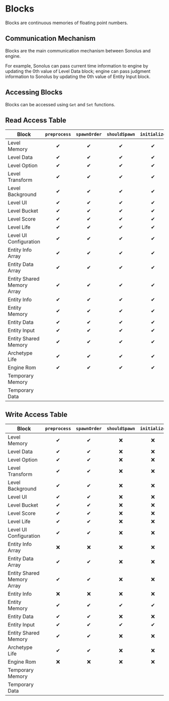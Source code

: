# Blocks

Blocks are continuous memories of floating point numbers.

## Communication Mechanism

Blocks are the main communication mechanism between Sonolus and engine.

For example, Sonolus can pass current time information to engine by updating the 0th value of Level Data block; engine can pass judgment information to Sonolus by updating the 0th value of Entity Input block.

## Accessing Blocks

Blocks can be accessed using `Get` and `Set` functions.

## Read Access Table

| Block                      | `preprocess` | `spawnOrder` | `shouldSpawn` | `initialize` | `updateSequential` | `touch` | `updateParallel` | `terminate` |
| -------------------------- | :----------: | :----------: | :-----------: | :----------: | :----------------: | :-----: | :--------------: | :---------: |
| Level Memory               |      ✔       |      ✔       |       ✔       |      ✔       |         ✔          |    ✔    |        ✔         |      ✔      |
| Level Data                 |      ✔       |      ✔       |       ✔       |      ✔       |         ✔          |    ✔    |        ✔         |      ✔      |
| Level Option               |      ✔       |      ✔       |       ✔       |      ✔       |         ✔          |    ✔    |        ✔         |      ✔      |
| Level Transform            |      ✔       |      ✔       |       ✔       |      ✔       |         ✔          |    ✔    |        ✔         |      ✔      |
| Level Background           |      ✔       |      ✔       |       ✔       |      ✔       |         ✔          |    ✔    |        ✔         |      ✔      |
| Level UI                   |      ✔       |      ✔       |       ✔       |      ✔       |         ✔          |    ✔    |        ✔         |      ✔      |
| Level Bucket               |      ✔       |      ✔       |       ✔       |      ✔       |         ✔          |    ✔    |        ✔         |      ✔      |
| Level Score                |      ✔       |      ✔       |       ✔       |      ✔       |         ✔          |    ✔    |        ✔         |      ✔      |
| Level Life                 |      ✔       |      ✔       |       ✔       |      ✔       |         ✔          |    ✔    |        ✔         |      ✔      |
| Level UI Configuration     |      ✔       |      ✔       |       ✔       |      ✔       |         ✔          |    ✔    |        ✔         |      ✔      |
| Entity Info Array          |      ✔       |      ✔       |       ✔       |      ✔       |         ✔          |    ✔    |        ✔         |      ✔      |
| Entity Data Array          |      ✔       |      ✔       |       ✔       |      ✔       |         ✔          |    ✔    |        ✔         |      ✔      |
| Entity Shared Memory Array |      ✔       |      ✔       |       ✔       |      ✔       |         ✔          |    ✔    |        ✔         |      ✔      |
| Entity Info                |      ✔       |      ✔       |       ✔       |      ✔       |         ✔          |    ✔    |        ✔         |      ✔      |
| Entity Memory              |      ✔       |      ✔       |       ✔       |      ✔       |         ✔          |    ✔    |        ✔         |      ✔      |
| Entity Data                |      ✔       |      ✔       |       ✔       |      ✔       |         ✔          |    ✔    |        ✔         |      ✔      |
| Entity Input               |      ✔       |      ✔       |       ✔       |      ✔       |         ✔          |    ✔    |        ✔         |      ✔      |
| Entity Shared Memory       |      ✔       |      ✔       |       ✔       |      ✔       |         ✔          |    ✔    |        ✔         |      ✔      |
| Archetype Life             |      ✔       |      ✔       |       ✔       |      ✔       |         ✔          |    ✔    |        ✔         |      ✔      |
| Engine Rom                 |      ✔       |      ✔       |       ✔       |      ✔       |         ✔          |    ✔    |        ✔         |      ✔      |
| Temporary Memory           |              |              |               |              |                    |    ✔    |                  |             |
| Temporary Data             |              |              |               |              |                    |    ✔    |                  |             |

## Write Access Table

| Block                      | `preprocess` | `spawnOrder` | `shouldSpawn` | `initialize` | `updateSequential` | `touch` | `updateParallel` | `terminate` |
| -------------------------- | :----------: | :----------: | :-----------: | :----------: | :----------------: | :-----: | :--------------: | :---------: |
| Level Memory               |      ✔       |      ✔       |      ❌       |      ❌      |         ✔          |    ✔    |        ❌        |     ❌      |
| Level Data                 |      ✔       |      ✔       |      ❌       |      ❌      |         ❌         |   ❌    |        ❌        |     ❌      |
| Level Option               |      ✔       |      ✔       |      ❌       |      ❌      |         ❌         |   ❌    |        ❌        |     ❌      |
| Level Transform            |      ✔       |      ✔       |      ❌       |      ❌      |         ✔          |    ✔    |        ❌        |     ❌      |
| Level Background           |      ✔       |      ✔       |      ❌       |      ❌      |         ✔          |    ✔    |        ❌        |     ❌      |
| Level UI                   |      ✔       |      ✔       |      ❌       |      ❌      |         ❌         |   ❌    |        ❌        |     ❌      |
| Level Bucket               |      ✔       |      ✔       |      ❌       |      ❌      |         ❌         |   ❌    |        ❌        |     ❌      |
| Level Score                |      ✔       |      ✔       |      ❌       |      ❌      |         ❌         |   ❌    |        ❌        |     ❌      |
| Level Life                 |      ✔       |      ✔       |      ❌       |      ❌      |         ❌         |   ❌    |        ❌        |     ❌      |
| Level UI Configuration     |      ✔       |      ✔       |      ❌       |      ❌      |         ❌         |   ❌    |        ❌        |     ❌      |
| Entity Info Array          |      ❌      |      ❌      |      ❌       |      ❌      |         ❌         |   ❌    |        ❌        |     ❌      |
| Entity Data Array          |      ✔       |      ✔       |      ❌       |      ❌      |         ❌         |   ❌    |        ❌        |     ❌      |
| Entity Shared Memory Array |      ✔       |      ✔       |      ❌       |      ❌      |         ✔          |    ✔    |        ❌        |     ❌      |
| Entity Info                |      ❌      |      ❌      |      ❌       |      ❌      |         ❌         |   ❌    |        ❌        |     ❌      |
| Entity Memory              |      ✔       |      ✔       |       ✔       |      ✔       |         ✔          |    ✔    |        ✔         |      ✔      |
| Entity Data                |      ✔       |      ✔       |      ❌       |      ❌      |         ❌         |   ❌    |        ❌        |     ❌      |
| Entity Input               |      ✔       |      ✔       |       ✔       |      ✔       |         ✔          |    ✔    |        ✔         |      ✔      |
| Entity Shared Memory       |      ✔       |      ✔       |      ❌       |      ❌      |         ✔          |    ✔    |        ❌        |     ❌      |
| Archetype Life             |      ✔       |      ✔       |      ❌       |      ❌      |         ❌         |   ❌    |        ❌        |     ❌      |
| Engine Rom                 |      ❌      |      ❌      |      ❌       |      ❌      |         ❌         |   ❌    |        ❌        |     ❌      |
| Temporary Memory           |              |              |               |              |                    |    ✔    |                  |             |
| Temporary Data             |              |              |               |              |                    |   ❌    |                  |             |
